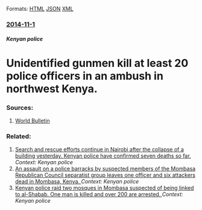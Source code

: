 
Formats: [HTML](/news/2014/11/1/unidentified-gunmen-kill-at-least-20-police-officers-in-an-ambush-in-northwest-kenya.html)  [JSON](/news/2014/11/1/unidentified-gunmen-kill-at-least-20-police-officers-in-an-ambush-in-northwest-kenya.json)  [XML](/news/2014/11/1/unidentified-gunmen-kill-at-least-20-police-officers-in-an-ambush-in-northwest-kenya.xml)  

### [2014-11-1](/news/2014/11/1/index.md)

##### Kenyan police
# Unidentified gunmen kill at least 20 police officers in an ambush in northwest Kenya. 




### Sources:

1. [World Bulletin](http://www.worldbulletin.net/world/147549/gunmen-ambush-police-in-kenya-20-dead-updated)

### Related:

1. [Search and rescue efforts continue in Nairobi after the collapse of a building yesterday. Kenyan police have confirmed seven deaths so far. ](/news/2016/04/30/search-and-rescue-efforts-continue-in-nairobi-after-the-collapse-of-a-building-yesterday-kenyan-police-have-confirmed-seven-deaths-so-far.md) _Context: Kenyan police_
2. [An assault on a police barracks by suspected members of the Mombasa Republican Council separatist group leaves one officer and six attackers dead in Mombasa, Kenya. ](/news/2014/11/2/an-assault-on-a-police-barracks-by-suspected-members-of-the-mombasa-republican-council-separatist-group-leaves-one-officer-and-six-attackers.md) _Context: Kenyan police_
3. [Kenyan police raid two mosques in Mombasa suspected of being linked to al-Shabab. One man is killed and over 200 are arrested. ](/news/2014/11/17/kenyan-police-raid-two-mosques-in-mombasa-suspected-of-being-linked-to-al-shabab-one-man-is-killed-and-over-200-are-arrested.md) _Context: Kenyan police_
